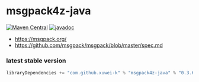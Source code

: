# msgpack4z-java

[![Maven Central](https://maven-badges.herokuapp.com/maven-central/com.github.xuwei-k/msgpack4z-java/badge.svg)](https://maven-badges.herokuapp.com/maven-central/com.github.xuwei-k/msgpack4z-java)
[![javadoc](https://javadoc-badge.appspot.com/com.github.xuwei-k/msgpack4z-java.svg?label=javadoc)](https://javadoc-badge.appspot.com/com.github.xuwei-k/msgpack4z-java)

- <https://msgpack.org/>
- <https://github.com/msgpack/msgpack/blob/master/spec.md>

### latest stable version

```scala
libraryDependencies += "com.github.xuwei-k" % "msgpack4z-java" % "0.3.6"
```
